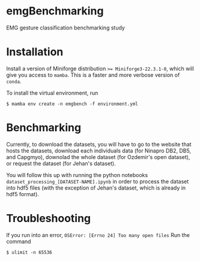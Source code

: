 # emgBenchmarking
EMG gesture classification benchmarking study

# Installation
Install a version of Miniforge distribution `>= Miniforge3-22.3.1-0`, which will give you access to `mamba`. This is a faster and more verbose version of `conda`. 

To install the virtual environment, run 
```console
$ mamba env create -n emgbench -f environment.yml
```
# Benchmarking
Currently, to download the datasets, you will have to go to the website that hosts the datasets, download each individuals data (for Ninapro DB2, DB5, and Capgmyo), downolad the whole dataset (for Ozdemir's open dataset), or request the dataset (for Jehan's dataset). 

You will follow this up with running the python notebooks `dataset_processing_[DATASET-NAME].ipynb` in order to process the dataset into hdf5 files (with the exception of Jehan's dataset, which is already in hdf5 format). 

# Troubleshooting
If you run into an error, `OSError: [Errno 24] Too many open files`
Run the command 
```console
$ ulimit -n 65536
```
